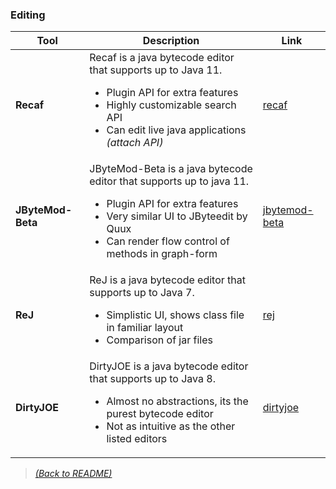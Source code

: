 ### Editing

| Tool  | Description  | Link |
|-------|--------------|------|
| **Recaf** | Recaf is a java bytecode editor that supports up to Java 11. <ul><li>Plugin API for extra features</li><li>Highly customizable search API</li><li>Can edit live java applications _(attach API)_</li></ul> | [recaf](https://github.com/Col-E/Recaf) |
| **JByteMod-Beta** | JByteMod-Beta is a java bytecode editor that supports up to java 11. <ul><li>Plugin API for extra features</li><li>Very similar UI to JByteedit by Quux</li><li>Can render flow control of methods in graph-form</li></ul> | [jbytemod-beta](https://github.com/GraxCode/JByteMod-Beta) |
| **ReJ** | ReJ is a java bytecode editor that supports up to Java 7. <ul><li>Simplistic UI, shows class file in familiar layout</li><li>Comparison of jar files</li></ul> | [rej](http://rejava.sourceforge.net/index.html) |
| **DirtyJOE** | DirtyJOE is a java bytecode editor that supports up to Java 8. <ul><li>Almost no abstractions, its the purest bytecode editor</li><li>Not as intuitive as the other listed editors</li></ul> | [dirtyjoe](http://dirty-joe.com/) |

> [_(Back to README)_](README.md)
